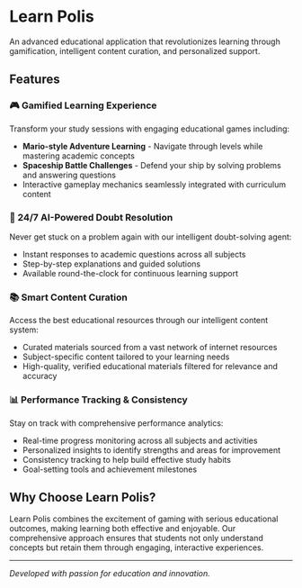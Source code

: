 # Learn Polis

An advanced educational application that revolutionizes learning through gamification, intelligent content curation, and personalized support.

## Features

### 🎮 Gamified Learning Experience
Transform your study sessions with engaging educational games including:
- **Mario-style Adventure Learning** - Navigate through levels while mastering academic concepts
- **Spaceship Battle Challenges** - Defend your ship by solving problems and answering questions
- Interactive gameplay mechanics seamlessly integrated with curriculum content

### 🤖 24/7 AI-Powered Doubt Resolution
Never get stuck on a problem again with our intelligent doubt-solving agent:
- Instant responses to academic questions across all subjects
- Step-by-step explanations and guided solutions
- Available round-the-clock for continuous learning support

### 📚 Smart Content Curation
Access the best educational resources through our intelligent content system:
- Curated materials sourced from a vast network of internet resources
- Subject-specific content tailored to your learning needs
- High-quality, verified educational materials filtered for relevance and accuracy

### 📊 Performance Tracking & Consistency
Stay on track with comprehensive performance analytics:
- Real-time progress monitoring across all subjects and activities
- Personalized insights to identify strengths and areas for improvement
- Consistency tracking to help build effective study habits
- Goal-setting tools and achievement milestones

## Why Choose Learn Polis?

Learn Polis combines the excitement of gaming with serious educational outcomes, making learning both effective and enjoyable. Our comprehensive approach ensures that students not only understand concepts but retain them through engaging, interactive experiences.

---

*Developed with passion for education and innovation.*
